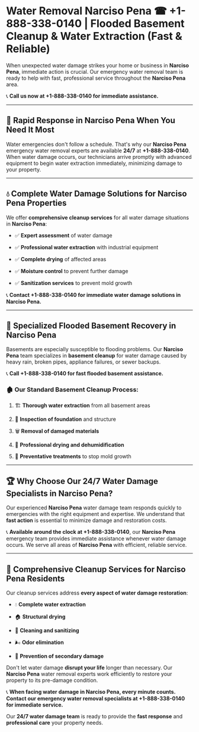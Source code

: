 # Water Removal Narciso Pena ☎ +1-888-338-0140 | Flooded Basement Cleanup & Water Extraction (Fast & Reliable)

When unexpected water damage strikes your home or business in **Narciso Pena**, immediate action is crucial. Our emergency water removal team is ready to help with fast, professional service throughout the **Narciso Pena** area. 

📞 **Call us now at +1-888-338-0140 for immediate assistance.**
---
## 🚀 Rapid Response in Narciso Pena When You Need It Most
Water emergencies don't follow a schedule. That's why our **Narciso Pena** emergency water removal experts are available **24/7** at **+1-888-338-0140**. When water damage occurs, our technicians arrive promptly with advanced equipment to begin water extraction immediately, minimizing damage to your property.
---
## 💧 Complete Water Damage Solutions for Narciso Pena Properties
We offer **comprehensive cleanup services** for all water damage situations in **Narciso Pena**:
- ✅ **Expert assessment** of water damage  
- ✅ **Professional water extraction** with industrial equipment  
- ✅ **Complete drying** of affected areas  
- ✅ **Moisture control** to prevent further damage  
- ✅ **Sanitization services** to prevent mold growth  
📞 **Contact +1-888-338-0140 for immediate water damage solutions in Narciso Pena.**
---
## 🌊 Specialized Flooded Basement Recovery in Narciso Pena
Basements are especially susceptible to flooding problems. Our **Narciso Pena** team specializes in **basement cleanup** for water damage caused by heavy rain, broken pipes, appliance failures, or sewer backups. 
📞 **Call +1-888-338-0140 for fast flooded basement assistance.**
### 🏚️ Our Standard Basement Cleanup Process:
1. 🏗️ **Thorough water extraction** from all basement areas  
2. 🔎 **Inspection of foundation** and structure  
3. 🗑️ **Removal of damaged materials**  
4. 💨 **Professional drying and dehumidification**  
5. 🚫 **Preventative treatments** to stop mold growth  
---
## 🏆 Why Choose Our 24/7 Water Damage Specialists in Narciso Pena?
Our experienced **Narciso Pena** water damage team responds quickly to emergencies with the right equipment and expertise. We understand that **fast action** is essential to minimize damage and restoration costs.
📞 **Available around the clock at +1-888-338-0140**, our **Narciso Pena** emergency team provides immediate assistance whenever water damage occurs. We serve all areas of **Narciso Pena** with efficient, reliable service.
---
## 🧹 Comprehensive Cleanup Services for Narciso Pena Residents
Our cleanup services address **every aspect of water damage restoration**:
- 💧 **Complete water extraction**  
- 🏠 **Structural drying**  
- 🧼 **Cleaning and sanitizing**  
- 🌬️ **Odor elimination**  
- 🚫 **Prevention of secondary damage**  
Don't let water damage **disrupt your life** longer than necessary. Our **Narciso Pena** water removal experts work efficiently to restore your property to its pre-damage condition.
📞 **When facing water damage in Narciso Pena, every minute counts. Contact our emergency water removal specialists at +1-888-338-0140 for immediate service.**
Our **24/7 water damage team** is ready to provide the **fast response** and **professional care** your property needs.
